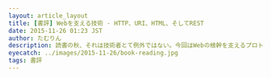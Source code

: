 ```yaml
---
layout: article_layout
title: [書評] Webを支える技術 - HTTP、URI、HTML、そしてREST
date: 2015-11-26 01:23 JST
author: たむりん
description: 読書の秋、それは技術者とて例外ではない。今回はWebの根幹を支えるプロトコルやWebの設計思想について学んでみました。
eyecatch: ../images/2015-11-26/book-reading.jpg
tags: 書評
---
```

